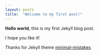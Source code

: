 ```yaml
---
layout: posts
title:  "Welcome to my first post!"
---
```


**Hello world**, this is my first Jekyll blog post.

I hope you like it!

Thanks for Jekyll theme [minimal-mistakes](https://mmistakes.github.io/minimal-mistakes/docs/posts/)